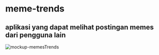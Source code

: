 # meme-trends
## aplikasi yang dapat melihat postingan memes dari pengguna lain
![mockup-memesTrends](https://github.com/abdulrahemfaqih/meme-trends/assets/120617698/d64b530c-1940-4f22-b580-17fa1629120e)
